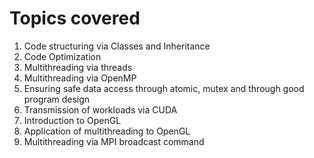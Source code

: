 # Topics covered
1) Code structuring via Classes and Inheritance
2) Code Optimization
3) Multithreading via threads
4) Multithreading via OpenMP
5) Ensuring safe data access through atomic, mutex and through good program design
6) Transmission of workloads via CUDA
7) Introduction to OpenGL
8) Application of multithreading to OpenGL
9) Multithreading via MPI broadcast command